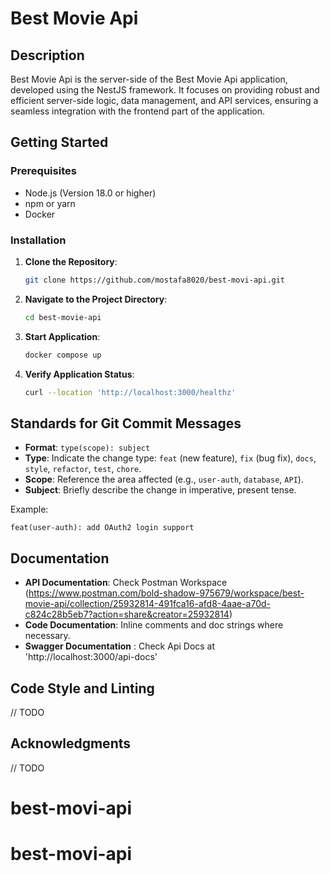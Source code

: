# Best Movie Api

## Description

Best Movie Api is the server-side of the Best Movie Api application, developed using the NestJS framework. It focuses on providing robust and efficient server-side logic, data management, and API services, ensuring a seamless integration with the frontend part of the application.

## Getting Started

### Prerequisites

- Node.js (Version 18.0 or higher)
- npm or yarn
- Docker 

### Installation

1. **Clone the Repository**:
   ```bash
   git clone https://github.com/mostafa8020/best-movi-api.git
   ```
2. **Navigate to the Project Directory**:
   ```bash
   cd best-movie-api
   ```
3. **Start Application**:
   ```bash
   docker compose up 
   ```
5. **Verify Application Status**:
   ```bash
   curl --location 'http://localhost:3000/healthz'
   ```


## Standards for Git Commit Messages

- **Format**: `type(scope): subject`
- **Type**: Indicate the change type: `feat` (new feature), `fix` (bug fix), `docs`, `style`, `refactor`, `test`, `chore`.
- **Scope**: Reference the area affected (e.g., `user-auth`, `database`, `API`).
- **Subject**: Briefly describe the change in imperative, present tense.

Example:

```
feat(user-auth): add OAuth2 login support
```

## Documentation

- **API Documentation**: Check Postman Workspace (https://www.postman.com/bold-shadow-975679/workspace/best-movie-api/collection/25932814-491fca16-afd8-4aae-a70d-c824c28b5eb7?action=share&creator=25932814)
- **Code Documentation**: Inline comments and doc strings where necessary.
- **Swagger Documentation** : Check Api Docs at 'http://localhost:3000/api-docs'

## Code Style and Linting

// TODO

## Acknowledgments

// TODO
# best-movi-api
# best-movi-api
